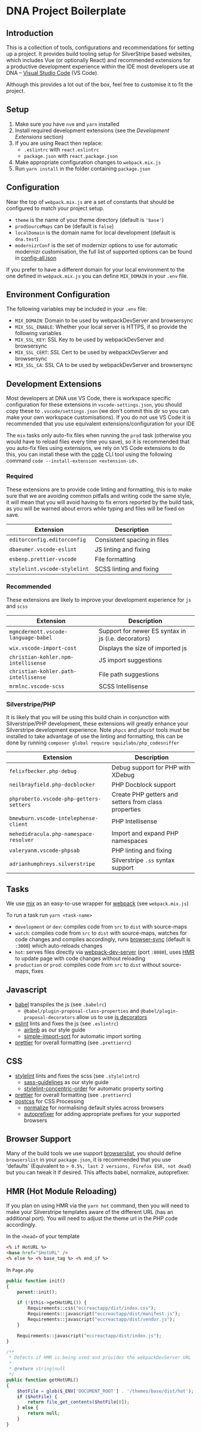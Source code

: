 # DNA Project Boilerplate

## Introduction

This is a collection of tools, configurations and recommendations for setting up a project. It provides build tooling setup for SilverStripe based websites, which includes Vue (or optionally React) and recommended extensions for a productive development experience within the IDE most developers use at DNA – [Visual Studio Code](https://code.visualstudio.com) (VS Code).

Although this provides a lot out of the box, feel free to customise it to fit the project.

## Setup

1. Make sure you have `nvm` and `yarn` installed
2. Install required development extensions (see the _Development Extensions_ section)
3. If you are using React then replace:
    - `.eslintrc` with `react.eslintrc`
    - `package.json` with `react.package.json`
4. Make appropriate configuration changes to `webpack.mix.js`
5. Run `yarn install` in the folder containing `package.json`

## Configuration

Near the top of `webpack.mix.js` are a set of constants that should be configured to match your project setup.

-   `theme` is the name of your theme directory (default is `'base'`)
-   `prodSourceMaps` can be (default is `false`)
-   `localDomain` is the domain name for local development (default is `dna.test`)
-   `modernizrConf` is the set of modernizr options to use for automatic modernizr customisation, the full list of supported options can be found in [config-all.json](https://github.com/Modernizr/Modernizr/blob/master/lib/config-all.json)

If you prefer to have a different domain for your local environment to the one defined in `webpack.mix.js` you can define `MIX_DOMAIN` in your `.env` file.

## Environment Configuration

The following variables may be included in your `.env` file:

-   `MIX_DOMAIN`: Domain to be used by webpackDevServer and browsersync
-   `MIX_SSL_ENABLE`: Whether your local server is HTTPS, if so provide the following variables
-   `MIX_SSL_KEY`: SSL Key to be used by webpackDevServer and browsersync
-   `MIX_SSL_CERT`: SSL Cert to be used by webpackDevServer and browsersync
-   `MIX_SSL_CA`: SSL CA to be used by webpackDevServer and browsersync

## Development Extensions

Most developers at DNA use VS Code, there is workspace specific configuration for these extensions in `vscode-settings.json`, you should copy these to `.vscode/settings.json` (we don't commit this dir so you can make your own workspace customisations). If you do not use VS Code it is recommended that you use equivalent extensions/configuration for your IDE

The `mix` tasks only auto-fix files when running the `prod` task (otherwise you would have to reload files every time you save), so it is recommended that you auto-fix files using extensions, we rely on VS Code extensions to do this, you can install these with the [code](https://code.visualstudio.com/docs/setup/mac#_launching-from-the-command-line) CLI tool using the following command `code --install-extension <extension-id>`.

### Required

These extensions are to provide code linting and formatting, this is to make sure that we are avoiding common pitfalls and writing code the same style, it will mean that you will avoid having to fix errors reported by the build task, as you will be warned about errors while typing and files will be fixed on save.

| Extension                    | Description                 |
| ---------------------------- | --------------------------- |
| `editorconfig.editorconfig`  | Consistent spacing in files |
| `dbaeumer.vscode-eslint`     | JS linting and fixing       |
| `esbenp.prettier-vscode`     | File formatting             |
| `stylelint.vscode-stylelint` | SCSS linting and fixing     |

### Recommended

These extensions are likely to improve your development experience for `js` and `scss`

| Extension                            | Description                                         |
| ------------------------------------ | --------------------------------------------------- |
| `mgmcdermott.vscode-language-babel`  | Support for newer ES syntax in js (i.e. decorators) |
| `wix.vscode-import-cost`             | Displays the size of imported js                    |
| `christian-kohler.npm-intellisense`  | JS import suggestions                               |
| `christian-kohler.path-intellisense` | File path suggestions                               |
| `mrmlnc.vscode-scss`                 | SCSS Intellisense                                   |

### Silverstripe/PHP

It is likely that you will be using this build chain in conjunction with Silverstripe/PHP development, these extensions will greatly enhance your Silverstripe development experience. Note `phpcs` and `phpcbf` tools must be installed to take advantage of use the linting and formatting, this can be done by running `composer global require squizlabs/php_codesniffer`

| Extension                               | Description                                          |
| --------------------------------------- | ---------------------------------------------------- |
| `felixfbecker.php-debug`                | Debug support for PHP with XDebug                    |
| `neilbrayfield.php-docblocker`          | PHP Docblock support                                 |
| `phproberto.vscode-php-getters-setters` | Create PHP getters and setters from class properties |
| `bmewburn.vscode-intelephense-client`   | PHP Intellisense                                     |
| `mehedidracula.php-namespace-resolver`  | Import and expand PHP namespaces                     |
| `valeryanm.vscode-phpsab`               | PHP linting and fixing                               |
| `adrianhumphreys.silverstripe`          | Silverstripe `.ss` syntax support                    |

## Tasks

We use [mix](https://laravel-mix.com) as an easy-to-use wrapper for [webpack](https://webpack.js.org) (see `webpack.mix.js`)

To run a task run `yarn <task-name>`

-   `development` or `dev`: compiles code from `src` to `dist` with source-maps
-   `watch`: complies code from `src` to `dist` with source-maps, watches for code changes and compiles accordingly, runs [browser-sync](https://www.browsersync.io/) (default is `:3000`) which auto-reloads changes
-   `hot`: serves files directly via [webpack-dev-server](https://webpack.js.org/configuration/dev-server/) (port `:8080`), uses [HMR](https://webpack.js.org/concepts/hot-module-replacement/) to update page with code changes without reloading
-   `production` or `prod`: compiles code from `src` to `dist` without source-maps, fixes

## Javascript

-   [babel](https://babeljs.io) transpiles the js (see `.babelrc`)
    -   `@babel/plugin-proposal-class-properties` and `@babel/plugin-proposal-decorators` allow us to use [js decorators](https://github.com/tc39/proposal-decorators)
-   [eslint](https://eslint.org/) lints and fixes the js (see `.eslintrc`)
    -   [airbnb](https://github.com/airbnb/javascript/tree/master/react) as our style guide
    -   [simple-import-sort](https://github.com/lydell/eslint-plugin-simple-import-sort) for automatic import sorting
-   [prettier](https://prettier.io) for overall formatting (see `.prettierrc`)

## CSS

-   [stylelint](https://stylelint.io/) lints and fixes the scss (see `.stylelintrc`)
    -   [sass-guidelines](https://sass-guidelin.es) as our style guide
    -   [stylelint-concentric-order](https://www.npmjs.com/package/stylelint-config-concentric-order) for automatic property sorting
-   [prettier](https://prettier.io) for overall formatting (see `.prettierrc`)
-   [postcss](https://postcss.org) for CSS Processing
    -   [normalize](https://github.com/csstools/postcss-normalize) for normalising default styles across browsers
    -   [autoprefixer](https://github.com/postcss/autoprefixer) for adding appropriate prefixes for your supported browsers

## Browser Support

Many of the build tools we use support [browserslist](https://github.com/browserslist/browserslist), you should define `browserslist` in your `package.json`, it is recommended that you use 'defaults' (Equivalent to `> 0.5%, last 2 versions, Firefox ESR, not dead`) but you can tweak it if desired. This affects babel, normalize, autoprefixer.

## HMR (Hot Module Reloading)

If you plan on using HMR via the `yarn hot` command, then you will need to make your Silverstripe templates aware of the different URL (has an additional port). You will need to adjust the theme url in the PHP code accordingly.

In the `<head>` of your template

```html
<% if HotURL %>
<base href="$HotURL" />
<% else %> <% base_tag %> <% end_if %>
```

In `Page.php`

```php
public function init()
{
    parent::init();

    if (!$this->getHotURL()) {
        Requirements::css("eccreactapp/dist/index.css");
        Requirements::javascript("eccreactapp/dist/manifest.js");
        Requirements::javascript("eccreactapp/dist/vendor.js");
    }

    Requirements::javascript("eccreactapp/dist/index.js");
}

/**
 * Detects if HMR is being used and provides the webpackDevServer URL
 *
 * @return string|null
 */
public function getHotURL()
{
    $hotFile = glob($_ENV['DOCUMENT_ROOT'] . '/themes/base/dist/hot');
    if ($hotFile) {
        return file_get_contents($hotFile[0]);
    } else {
        return null;
    }
}
```
